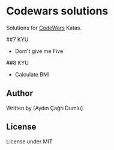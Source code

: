 # Codewars solutions
Solutions for [CodeWars](http://www.codewars.com/) Katas.

##7 KYU
- Dont't give me Five

##8 KYU
- Calculate BMI

## Author
Written by [Aydın Çağrı Dumlu]

## License
License under MIT
